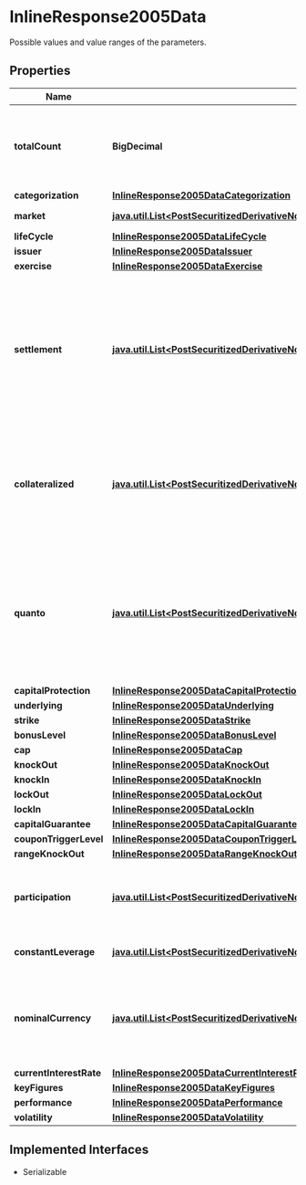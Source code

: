 

# InlineResponse2005Data

Possible values and value ranges of the parameters.

## Properties

Name | Type | Description | Notes
------------ | ------------- | ------------- | -------------
**totalCount** | **BigDecimal** | Number of notations that satisfy the request parameters, hence have been used to retrieve the possible values and value ranges. |  [optional]
**categorization** | [**InlineResponse2005DataCategorization**](InlineResponse2005DataCategorization.md) |  |  [optional]
**market** | [**java.util.List&lt;PostSecuritizedDerivativeNotationScreenerValueRangesGetDataMarketItems&gt;**](PostSecuritizedDerivativeNotationScreenerValueRangesGetDataMarketItems.md) | List of market identifiers. |  [optional]
**lifeCycle** | [**InlineResponse2005DataLifeCycle**](InlineResponse2005DataLifeCycle.md) |  |  [optional]
**issuer** | [**InlineResponse2005DataIssuer**](InlineResponse2005DataIssuer.md) |  |  [optional]
**exercise** | [**InlineResponse2005DataExercise**](InlineResponse2005DataExercise.md) |  |  [optional]
**settlement** | [**java.util.List&lt;PostSecuritizedDerivativeNotationScreenerValueRangesGetDataSettlementItems&gt;**](PostSecuritizedDerivativeNotationScreenerValueRangesGetDataSettlementItems.md) | Values related to the settlement. It concerns the fulfillment of the issuer&#39;s contractual obligations arising from the securitized derivative. Depending on the terms, the underlying asset may be delivered physically or its equivalent monetary value may be payed out. |  [optional]
**collateralized** | [**java.util.List&lt;PostSecuritizedDerivativeNotationScreenerValueRangesGetDataCollateralizedItems&gt;**](PostSecuritizedDerivativeNotationScreenerValueRangesGetDataCollateralizedItems.md) | Indicates whether securitized derivatives with and without protection against an issuer default are among the results. An example for such a collateralization is the COSI flag provided by SIX Swiss Exchange. |  [optional]
**quanto** | [**java.util.List&lt;PostSecuritizedDerivativeNotationScreenerValueRangesGetDataQuantoItems&gt;**](PostSecuritizedDerivativeNotationScreenerValueRangesGetDataQuantoItems.md) | Indicates whether quanto and non-quanto securitized derivatives are among the results. Quanto means that the risk of exchange rate fluctuations between the value unit of the underlying and the value unit of the cash flows is hedged. |  [optional]
**capitalProtection** | [**InlineResponse2005DataCapitalProtection**](InlineResponse2005DataCapitalProtection.md) |  |  [optional]
**underlying** | [**InlineResponse2005DataUnderlying**](InlineResponse2005DataUnderlying.md) |  |  [optional]
**strike** | [**InlineResponse2005DataStrike**](InlineResponse2005DataStrike.md) |  |  [optional]
**bonusLevel** | [**InlineResponse2005DataBonusLevel**](InlineResponse2005DataBonusLevel.md) |  |  [optional]
**cap** | [**InlineResponse2005DataCap**](InlineResponse2005DataCap.md) |  |  [optional]
**knockOut** | [**InlineResponse2005DataKnockOut**](InlineResponse2005DataKnockOut.md) |  |  [optional]
**knockIn** | [**InlineResponse2005DataKnockIn**](InlineResponse2005DataKnockIn.md) |  |  [optional]
**lockOut** | [**InlineResponse2005DataLockOut**](InlineResponse2005DataLockOut.md) |  |  [optional]
**lockIn** | [**InlineResponse2005DataLockIn**](InlineResponse2005DataLockIn.md) |  |  [optional]
**capitalGuarantee** | [**InlineResponse2005DataCapitalGuarantee**](InlineResponse2005DataCapitalGuarantee.md) |  |  [optional]
**couponTriggerLevel** | [**InlineResponse2005DataCouponTriggerLevel**](InlineResponse2005DataCouponTriggerLevel.md) |  |  [optional]
**rangeKnockOut** | [**InlineResponse2005DataRangeKnockOut**](InlineResponse2005DataRangeKnockOut.md) |  |  [optional]
**participation** | [**java.util.List&lt;PostSecuritizedDerivativeNotationScreenerValueRangesGetDataParticipationItems&gt;**](PostSecuritizedDerivativeNotationScreenerValueRangesGetDataParticipationItems.md) | Values of the participation direction of factor certificates at the level movement of its effective underlying. |  [optional]
**constantLeverage** | [**java.util.List&lt;PostSecuritizedDerivativeNotationScreenerValueRangesGetDataConstantLeverageItems&gt;**](PostSecuritizedDerivativeNotationScreenerValueRangesGetDataConstantLeverageItems.md) | Values of the constant leverage of factor certificates. |  [optional]
**nominalCurrency** | [**java.util.List&lt;PostSecuritizedDerivativeNotationScreenerValueRangesGetDataNominalCurrencyItems&gt;**](PostSecuritizedDerivativeNotationScreenerValueRangesGetDataNominalCurrencyItems.md) | Values of the main currency of the nominal and of the coupon payments. See endpoint &#x60;/basic/value-unit/currency/main/list&#x60; for possible values. |  [optional]
**currentInterestRate** | [**InlineResponse2005DataCurrentInterestRate**](InlineResponse2005DataCurrentInterestRate.md) |  |  [optional]
**keyFigures** | [**InlineResponse2005DataKeyFigures**](InlineResponse2005DataKeyFigures.md) |  |  [optional]
**performance** | [**InlineResponse2005DataPerformance**](InlineResponse2005DataPerformance.md) |  |  [optional]
**volatility** | [**InlineResponse2005DataVolatility**](InlineResponse2005DataVolatility.md) |  |  [optional]


## Implemented Interfaces

* Serializable


